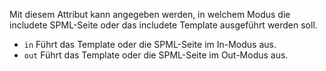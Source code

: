 Mit diesem Attribut kann angegeben werden, in welchem Modus die includete SPML-Seite oder das includete Template ausgeführt werden soll.
- `in` Führt das Template oder die SPML-Seite im In-Modus aus.
- `out` Führt das Template oder die SPML-Seite im Out-Modus aus.